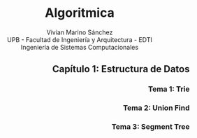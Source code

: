 <div align="center">

# Algoritmica

 Vivian Marino Sánchez  
 UPB - Facultad de Ingeniería y Arquitectura - EDTI  
 Ingeniería de Sistemas Computacionales  

 <div align="right">
  
 ## Capítulo 1: Estructura de Datos
  ### Tema 1: Trie
  ### Tema 2: Union Find
  ### Tema 3: Segment Tree
